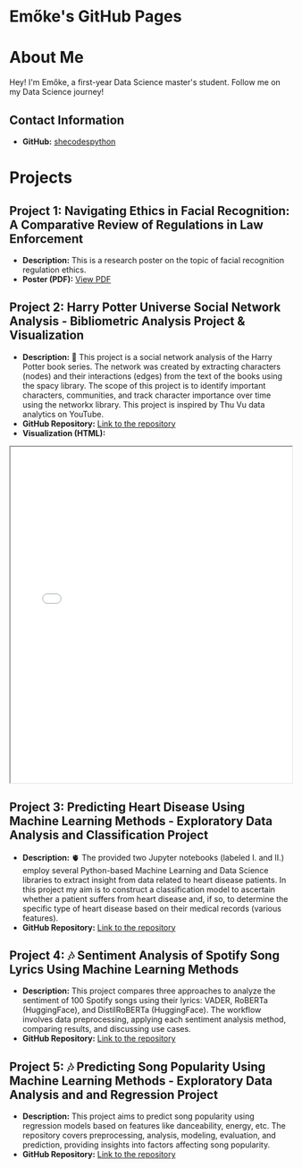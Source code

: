 # Emőke's GitHub Pages

# About Me

Hey! I'm Emőke, a first-year Data Science master's student.
Follow me on my Data Science journey!

## Contact Information

- **GitHub:** [shecodespython](https://github.com/shecodespython)

# Projects

## Project 1: Navigating Ethics in Facial Recognition: A Comparative Review of Regulations in Law Enforcement
- **Description:** This is a research poster on the topic of facial recognition regulation ethics.
- **Poster (PDF):** [View PDF](files/Ethics_Final_Project_Poster_Rafain_Emoke.pdf)

## Project 2: Harry Potter Universe Social Network Analysis - Bibliometric Analysis Project & Visualization
- **Description:** 🧙 This project is a social network analysis of the Harry Potter book series. The network was created by extracting characters (nodes) and their interactions (edges) from the text of the books using the spacy library. The scope of this project is to identify important characters, communities, and track character importance over time using the networkx library. This project is inspired by Thu Vu data analytics on YouTube.
- **GitHub Repository:** [Link to the repository](https://github.com/shecodespython/harry-potter-network-analysis)
- **Visualization (HTML):** <!--[View HTML](files/harry_potter_universe_communities.html)-->
<iframe src="files/harry_potter_universe_communities.html" width="100%" height="600px"></iframe>

## Project 3: Predicting Heart Disease Using Machine Learning Methods - Exploratory Data Analysis and Classification Project
- **Description:** 🫀 The provided two Jupyter notebooks (labeled I. and II.) employ several Python-based Machine Learning and Data Science libraries to extract insight from data related to heart disease patients. In this project my aim is to construct a classification model to ascertain whether a patient suffers from heart disease and, if so, to determine the specific type of heart disease based on their medical records (various features).
- **GitHub Repository:** [Link to the repository](https://github.com/shecodespython/heart-disease-prediction)

## Project 4: 🎶 Sentiment Analysis of Spotify Song Lyrics Using Machine Learning Methods
- **Description:** This project compares three approaches to analyze the sentiment of 100 Spotify songs using their lyrics: VADER, RoBERTa (HuggingFace), and DistilRoBERTa (HuggingFace). The workflow involves data preprocessing, applying each sentiment analysis method, comparing results, and discussing use cases.
- **GitHub Repository:** [Link to the repository](https://github.com/shecodespython/sentiment-analysis-of-spotify-song-lyrics)

## Project 5: 🎶 Predicting Song Popularity Using Machine Learning Methods - Exploratory Data Analysis and and Regression Project
- **Description:** This project aims to predict song popularity using regression models based on features like danceability, energy, etc. The repository covers preprocessing, analysis, modeling, evaluation, and prediction, providing insights into factors affecting song popularity.
- **GitHub Repository:** [Link to the repository](https://github.com/shecodespython/song-popularity-prediction/tree/main)
